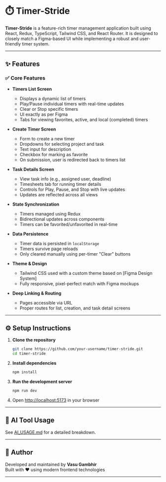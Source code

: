 # ⏱️ Timer-Stride

**Timer-Stride** is a feature-rich timer management application built using React, Redux, TypeScript, Tailwind CSS, and React Router. It is designed to closely match a Figma-based UI while implementing a robust and user-friendly timer system.

---

## ✨ Features

### ✅ Core Features

- **Timers List Screen**

  - Displays a dynamic list of timers
  - Play/Pause individual timers with real-time updates
  - Clear or Stop specific timers
  - UI exactly as per Figma
  - Tabs for viewing favorites, active, and local (completed) timers

- **Create Timer Screen**

  - Form to create a new timer
  - Dropdowns for selecting project and task
  - Text input for description
  - Checkbox for marking as favorite
  - On submission, user is redirected back to timers list

- **Task Details Screen**

  - View task info (e.g., assigned user, deadline)
  - Timesheets tab for running timer details
  - Controls for Play, Pause, and Stop with live updates
  - Updates are reflected across all views

- **State Synchronization**

  - Timers managed using Redux
  - Bidirectional updates across components
  - Timers can be favorited/unfavorited in real-time

- **Data Persistence**

  - Timer data is persisted in `localStorage`
  - Timers survive page reloads
  - Only cleared manually using per-timer "Clear" buttons

- **Theme & Design**

  - Tailwind CSS used with a custom theme based on [Figma Design System]
  - Fully responsive, pixel-perfect match with Figma mockups

- **Deep Linking & Routing**
  - Pages accessible via URL
  - Proper routes for list, creation, and task detail screens

---

## ⚙️ Setup Instructions

1. **Clone the repository**

   ```bash
   git clone https://github.com/your-username/timer-stride.git
   cd timer-stride
   ```

2. **Install dependencies**

   ```bash
   npm install
   ```

3. **Run the development server**

   ```bash
   npm run dev
   ```

4. Open [http://localhost:5173](http://localhost:5173) in your browser

---

## 🤖 AI Tool Usage

See [AI_USAGE.md](./AI_USAGE.md) for a detailed breakdown.

---

## 👤 Author

Developed and maintained by **Vasu Gambhir**  
Built with ❤️ using modern frontend technologies

---
